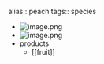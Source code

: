 alias:: peach
tags:: species

- ![image.png](https://peach-geographical-bat-397.mypinata.cloud/ipfs/QmTWtFc4JTYV3V1kHKM7MBFXjQNfnNPLuKe9HwTYqxa8F5)
- ![image.png](https://peach-geographical-bat-397.mypinata.cloud/ipfs/QmSdrJkz2SHiBoL3aCJAmXPX6NSALvXRDBnKG2R2GgbS21)
- products
	- [[fruit]]